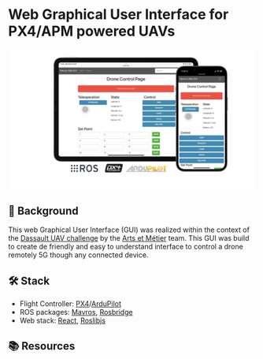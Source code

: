 # Web Graphical User Interface for PX4/APM powered UAVs

![alt text](https://github.com/JulienRineau/mavros-web-gui/blob/main/Images/ipad_iphone_logo.png?raw=true)

## 💭 Background

This web Graphical User Interface (GUI) was realized within the context of the [Dassault UAV challenge](https://www.dassault-aviation.com/fr/groupe/actualites/dassault-aviation-uav-challenge-2022-a-vos-candidatures/) by the [Arts et Métier](https://www.artsetmetiers.fr/en) team. This GUI was build to create de friendly and easy to understand interface to control a drone remotely 5G though any connected device.

## 🛠 Stack

- Flight Controller: [PX4](https://px4.io)/[ArduPilot](https://ardupilot.org)
- ROS packages: [Mavros](https://wiki.ros.org/mavros), [Rosbridge](https://wiki.ros.org/rosbridge_suite)
- Web stack: [React](https://fr.reactjs.org), [Roslibjs](https://wiki.ros.org/roslibjs)

## 📚 Resources
